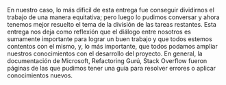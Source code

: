En nuestro caso, lo más dificil de esta entrega fue conseguir dividirnos el trabajo de una manera equitativa; pero luego lo pudimos conversar y ahora tenemos mejor resuelto el tema de la división de las tareas restantes. 
Esta entrega nos deja como reflexión que el diálogo entre nosotros es sumamente importante para lograr un buen trabajo y que todos estemos contentos con el mismo, y, lo más importante, que todos podamos ampliar nuestros conocimientos con el desarrollo del proyecto.
En general, la documentación de Microsoft, Refactoring Gurú, Stack Overflow fueron páginas de las que pudimos tener una guía para resolver errores o aplicar conocimientos nuevos.